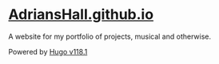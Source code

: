 # [AdriansHall.github.io](http://AdriansHall.github.io)

A website for my portfolio of projects, musical and otherwise.

Powered by [Hugo v118.1]

[Hugo v118.1]: https://github.com/gohugoio/hugo/releases/tag/v0.118.1